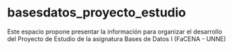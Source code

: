 # basesdatos_proyecto_estudio
Este espacio propone presentar la información para organizar el desarrollo del Proyecto de Estudio de la asignatura Bases de Datos I (FaCENA - UNNE)
